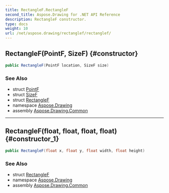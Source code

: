 ```yaml
---
title: RectangleF.RectangleF
second_title: Aspose.Drawing for .NET API Reference
description: RectangleF constructor. 
type: docs
weight: 10
url: /net/aspose.drawing/rectanglef/rectanglef/
---
```

## RectangleF(PointF, SizeF) {#constructor}

```csharp
public RectangleF(PointF location, SizeF size)
```

### See Also

* struct [PointF](../../pointf/)
* struct [SizeF](../../sizef/)
* struct [RectangleF](../)
* namespace [Aspose.Drawing](../../rectanglef/)
* assembly [Aspose.Drawing.Common](../../../)

---

## RectangleF(float, float, float, float) {#constructor_1}

```csharp
public RectangleF(float x, float y, float width, float height)
```

### See Also

* struct [RectangleF](../)
* namespace [Aspose.Drawing](../../rectanglef/)
* assembly [Aspose.Drawing.Common](../../../)



